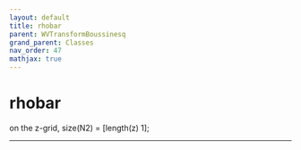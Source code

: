 ```yaml
---
layout: default
title: rhobar
parent: WVTransformBoussinesq
grand_parent: Classes
nav_order: 47
mathjax: true
---
```


#  rhobar

on the z-grid, size(N2) = [length(z) 1];


---

